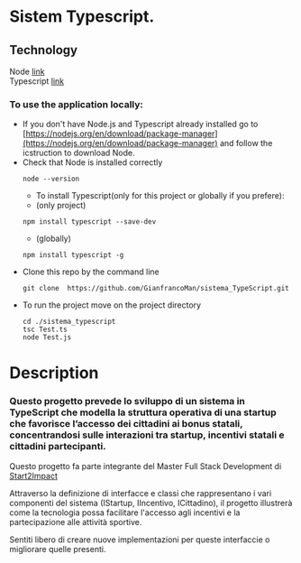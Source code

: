 # Sistem Typescript.
## Technology
Node [link](https://nodejs.org/en)  
Typescript [link](https://www.typescriptlang.org/)  
### To use the application locally:
- If you don't have Node.js and Typescript already installed go to [https://nodejs.org/en/download/package-manager](https://nodejs.org/en/download/package-manager) and follow the icstruction to download Node.
- Check that Node is installed correctly  
  ```
  node --version
  ```
  - To install Typescript(only for this project or globally if you prefere):
  - (only project)
  ```
  npm install typescript --save-dev
  ```  
  - (globally)
  ```
  npm install typescript -g
  ```
- Clone this repo by the command line  
  ```
  git clone  https://github.com/GianfrancoMan/sistema_TypeScript.git
  ```
- To run the project move on the project directory
  ```
  cd ./sistema_typescript
  tsc Test.ts
  node Test.js
  ```
# Description
### Questo progetto prevede lo sviluppo di un sistema in TypeScript che modella la struttura operativa di una startup che favorisce l’accesso dei cittadini ai bonus statali, concentrandosi sulle interazioni tra startup, incentivi statali e cittadini partecipanti.  
Questo progetto fa parte integrante del Master Full Stack Development di [Start2Impact](https://www.start2impact.it/master/digital-marketing/?utm_source=google&gad_source=1&gclid=CjwKCAjwhIS0BhBqEiwADAUhcwI0iTCWv2WL847b5AkrONfKSL3pfeVWa2du2889RdN2QMSrEdnYexoChxwQAvD_BwE)  

Attraverso la definizione di interfacce e classi che rappresentano i vari componenti del sistema (IStartup, IIncentivo, ICittadino), il progetto illustrerà come la tecnologia possa facilitare l'accesso agli incentivi e la partecipazione alle attività sportive.  

Sentiti libero di creare nuove implementazioni per queste interfaccie o migliorare quelle presenti.

